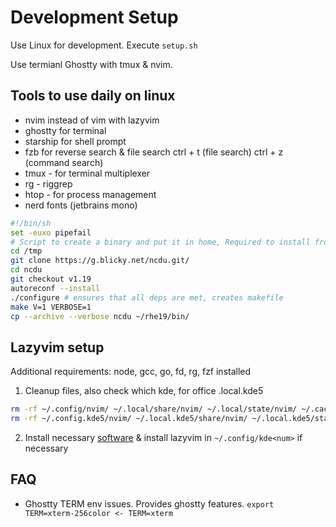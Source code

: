 # Development Setup

Use Linux for development. Execute `setup.sh`

Use termianl Ghostty with tmux & nvim.

## Tools to use daily on linux

- nvim instead of vim with lazyvim
- ghostty for terminal
- starship for shell prompt
- fzb for reverse search & file search
  ctrl + t (file search) ctrl + z (command search)
- tmux - for terminal multiplexer
- rg - riggrep
- htop - for process management
- nerd fonts (jetbrains mono)

```bash
#!/bin/sh
set -euxo pipefail
# Script to create a binary and put it in home, Required to install from source
cd /tmp
git clone https://g.blicky.net/ncdu.git/
cd ncdu
git checkout v1.19
autoreconf --install
./configure # ensures that all deps are met, creates makefile
make V=1 VERBOSE=1
cp --archive --verbose ncdu ~/rhe19/bin/
```

## Lazyvim setup

Additional requirements: node, gcc, go, fd, rg, fzf installed

1. Cleanup files, also check which kde, for office .local.kde5

  ```bash
  rm -rf ~/.config/nvim/ ~/.local/share/nvim/ ~/.local/state/nvim/ ~/.cache/nvim/
  rm -rf ~/.config.kde5/nvim/ ~/.local.kde5/share/nvim/ ~/.local.kde5/state/nvim/ ~/.cache.kde5/nvim/
  ```

2. Install necessary [software](https://www.lazyvim.org/) & install lazyvim in `~/.config/kde<num>` if necessary

## FAQ

- Ghostty TERM env issues. Provides ghostty features.
  `export TERM=xterm-256color <- TERM=xterm`
